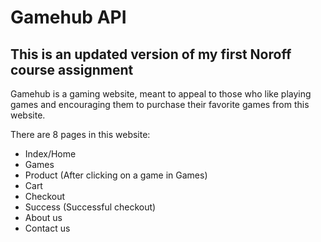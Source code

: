 # Gamehub API

## This is an updated version of my first Noroff course assignment

Gamehub is a gaming website, meant to appeal to those who like playing games and 
encouraging them to purchase their favorite games from this website. 

There are 8 pages in this website:
* Index/Home
* Games
* Product (After clicking on a game in Games)
* Cart
* Checkout
* Success (Successful checkout)
* About us
* Contact us